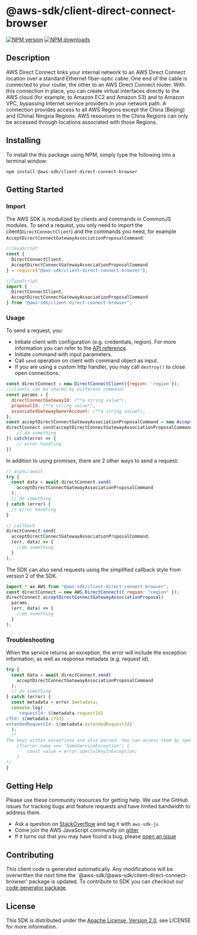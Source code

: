 # @aws-sdk/client-direct-connect-browser

[![NPM version](https://img.shields.io/npm/v/@aws-sdk/client-direct-connect-browser/preview.svg)](https://www.npmjs.com/package/@aws-sdk/client-direct-connect-browser)
[![NPM downloads](https://img.shields.io/npm/dm/@aws-sdk/client-direct-connect-browser.svg)](https://www.npmjs.com/package/@aws-sdk/client-direct-connect-browser)

## Description

<p>AWS Direct Connect links your internal network to an AWS Direct Connect location over a standard Ethernet fiber-optic cable. One end of the cable is connected to your router, the other to an AWS Direct Connect router. With this connection in place, you can create virtual interfaces directly to the AWS cloud (for example, to Amazon EC2 and Amazon S3) and to Amazon VPC, bypassing Internet service providers in your network path. A connection provides access to all AWS Regions except the China (Beijing) and (China) Ningxia Regions. AWS resources in the China Regions can only be accessed through locations associated with those Regions.</p>

## Installing

To install the this package using NPM, simply type the following into a terminal window:

```
npm install @aws-sdk/client-direct-connect-browser
```

## Getting Started

### Import

The AWS SDK is modulized by clients and commands in CommonJS modules. To send a request, you only need to import the client(`DirectConnectClient`) and the commands you need, for example `AcceptDirectConnectGatewayAssociationProposalCommand`:

```javascript
//JavaScript
const {
  DirectConnectClient,
  AcceptDirectConnectGatewayAssociationProposalCommand
} = require("@aws-sdk/client-direct-connect-browser");
```

```javascript
//TypeScript
import {
  DirectConnectClient,
  AcceptDirectConnectGatewayAssociationProposalCommand
} from "@aws-sdk/client-direct-connect-browser";
```

### Usage

To send a request, you:

- Initiate client with configuration (e.g. credentials, region). For more information you can refer to the [API reference][].
- Initiate command with input parameters.
- Call `send` operation on client with command object as input.
- If you are using a custom http handler, you may call `destroy()` to close open connections.

```javascript
const directConnect = new DirectConnectClient({region: 'region'});
//clients can be shared by different commands
const params = {
  directConnectGatewayId: /**a string value*/,
  proposalId: /**a string value*/,
  associatedGatewayOwnerAccount: /**a string value*/,
};
const acceptDirectConnectGatewayAssociationProposalCommand = new AcceptDirectConnectGatewayAssociationProposalCommand(params);
directConnect.send(acceptDirectConnectGatewayAssociationProposalCommand).then(data => {
    // do something
}).catch(error => {
    // error handling
})
```

In addition to using promises, there are 2 other ways to send a request:

```javascript
// async/await
try {
  const data = await directConnect.send(
    acceptDirectConnectGatewayAssociationProposalCommand
  );
  // do something
} catch (error) {
  // error handling
}
```

```javascript
// callback
directConnect.send(
  acceptDirectConnectGatewayAssociationProposalCommand,
  (err, data) => {
    //do something
  }
);
```

The SDK can also send requests using the simplified callback style from version 2 of the SDK.

```javascript
import * as AWS from "@aws-sdk/client-direct-connect-browser";
const directConnect = new AWS.DirectConnect({ region: "region" });
directConnect.acceptDirectConnectGatewayAssociationProposal(
  params,
  (err, data) => {
    //do something
  }
);
```

### Troubleshooting

When the service returns an exception, the error will include the exception information, as well as response metadata (e.g. request id).

```javascript
try {
  const data = await directConnect.send(
    acceptDirectConnectGatewayAssociationProposalCommand
  );
  // do something
} catch (error) {
  const metadata = error.$metadata;
  console.log(
    `requestId: ${metadata.requestId}
cfId: ${metadata.cfId}
extendedRequestId: ${metadata.extendedRequestId}`
  );
  /*
The keys within exceptions are also parsed. You can access them by specifying exception names:
    if(error.name === 'SomeServiceException') {
        const value = error.specialKeyInException;
    }
*/
}
```

## Getting Help

Please use these community resources for getting help. We use the GitHub issues for tracking bugs and feature requests and have limited bandwidth to address them.

- Ask a question on [StackOverflow](https://stackoverflow.com/questions/tagged/aws-sdk-js) and tag it with `aws-sdk-js`
- Come join the AWS JavaScript community on [gitter](https://gitter.im/aws/aws-sdk-js-v3)
- If it turns out that you may have found a bug, please [open an issue](https://github.com/aws/aws-sdk-js-v3/issues)

## Contributing

This client code is generated automatically. Any modifications will be overwritten the next time the `@aws-sdk/@aws-sdk/client-direct-connect-browser' package is updated. To contribute to SDK you can checkout our [code generator package][].

## License

This SDK is distributed under the
[Apache License, Version 2.0](http://www.apache.org/licenses/LICENSE-2.0),
see LICENSE for more information.

[code generator package]: https://github.com/aws/aws-sdk-js-v3/tree/master/packages/service-types-generator
[api reference]: https://docs.aws.amazon.com/AWSJavaScriptSDK/latest/
